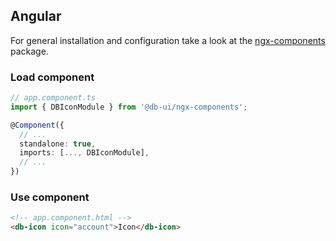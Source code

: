 ## Angular

For general installation and configuration take a look at the [ngx-components](https://www.npmjs.com/package/@db-ui/ngx-components) package.

### Load component

```ts app.component.ts
// app.component.ts
import { DBIconModule } from '@db-ui/ngx-components';

@Component({
  // ...
  standalone: true,
  imports: [..., DBIconModule],
  // ...
})
```

### Use component

```html app.component.html
<!-- app.component.html -->
<db-icon icon="account">Icon</db-icon>
```

